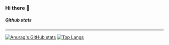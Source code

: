### Hi there 👋

##### Github stats
---
[![Anurag's GitHub stats](https://github-readme-stats.vercel.app/api?username=luizhemelo&theme=vue-dark)](https://github.com/anuraghazra/github-readme-stats)
[![Top Langs](https://github-readme-stats.vercel.app/api/top-langs/?username=luizhemelo&hide=jupyter%20notebook,matlab&theme=vue-dark)](https://github.com/anuraghazra/github-readme-stats)

<!--
**luizhemelo/luizhemelo** is a ✨ _special_ ✨ repository because its `README.md` (this file) appears on your GitHub profile.

Here are some ideas to get you started:

- 🔭 I’m currently working on ...
- 🌱 I’m currently learning ...
- 👯 I’m looking to collaborate on ...
- 🤔 I’m looking for help with ...
- 💬 Ask me about ...
- 📫 How to reach me: ...
- 😄 Pronouns: ...
- ⚡ Fun fact: ...
-->

